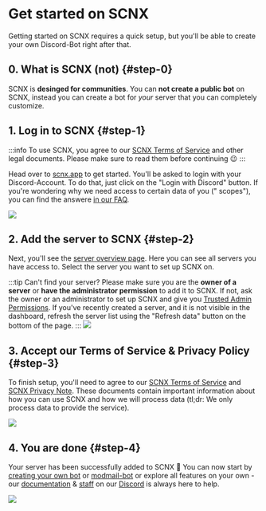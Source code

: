 # Get started on SCNX

Getting started on SCNX requires a quick setup, but you'll be able to create your own Discord-Bot right after that.

## 0. What is SCNX (not) {#step-0}

SCNX is **desinged for communities**. You can __**not create a public bot**__ on SCNX, instead you can create a bot for
*your* server that you can completely customize.

## 1. Log in to SCNX {#step-1}

:::info
To use SCNX, you agree to our [SCNX Terms of Service](https://scootk.it/scnx-tos) and other legal documents. Please
make sure to read them before continuing :wink:
:::

Head over to [scnx.app](https://scnx.app) to get started. You'll be asked to login with your Discord-Account. To do
that, just click on the "Login with Discord" button. If you're wondering why we need access to certain data of you ("
scopes"), you can find the answere [in our FAQ](/docs/scnx/account-and-billing/faq#discord-access).

![](@site/docs/assets/setup/setup-1.png)

## 2. Add the server to SCNX {#step-2}

Next, you'll see the [server overview page](https://scnx.app/user/guilds). Here you can see all servers you have access
to. Select the server you want to set up SCNX on.

:::tip Can't find your server?
Please make sure you are the **owner of a server** or **have the administrator permission** to add it to SCNX. If not, ask the owner or an administrator to set up SCNX and
give you [Trusted Admin Permissions](/docs/scnx/guilds/trusted-admins). If you've recently created a server, and it is not
visible in the dashboard, refresh the server list using the "Refresh data" button on the bottom of the page.
:::
![](@site/docs/assets/setup/setup-2.png)

## 3. Accept our Terms of Service & Privacy Policy {#step-3}

To finish setup, you'll need to agree to our [SCNX Terms of Service](https://scootk.it/scnx-tos)
and [SCNX Privacy Note](https://scootk.it/scnx-privacy). These documents contain important information about how you
can use SCNX and how we will process data (tl;dr: We only process data to provide the service).

![](@site/docs/assets/setup/setup-4.png)

## 4. You are done {#step-4}

Your server has been successfully added to SCNX :tada:
You can now start by [creating your own bot](/docs/custom-bot) or [modmail-bot](/docs/modmail) or explore all features on your own -
our [documentation](/) & [staff](https://scnx.app/help) on our [Discord](https://scootk.it/dc) is always here to help.

![](@site/docs/assets/setup/setup-5.png)